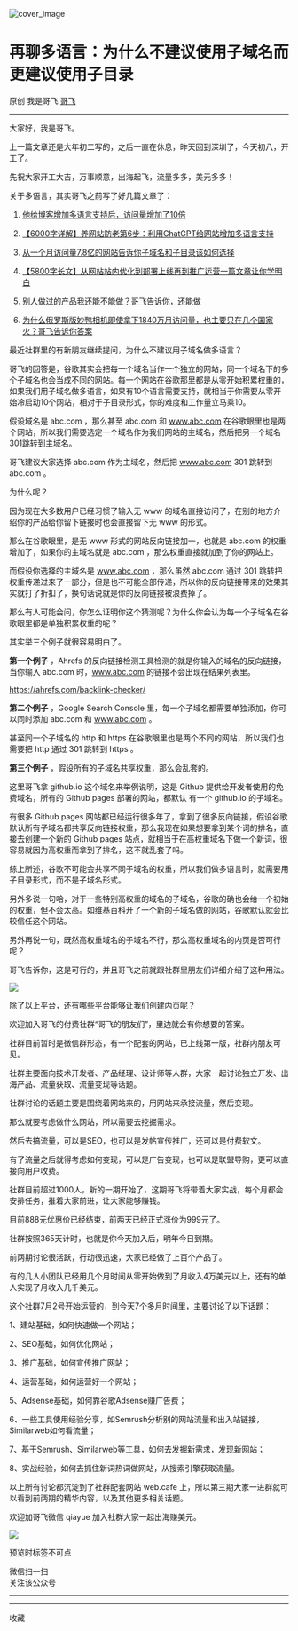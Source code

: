 ![cover_image](https://mmbiz.qpic.cn/sz_mmbiz_jpg/LBrX00GQeicsMJjBlYpRZmiachrcjtOuUZ3CEIFTwMk0r51pKNSaomCPReDYJkscFWSDwOjtLN5MBZFwuDemG76A/0?wx_fmt=jpeg)

#  再聊多语言：为什么不建议使用子域名而更建议使用子目录

原创  我是哥飞  [ 哥飞 ](javascript:void\(0\);)

__ _ _ _ _

大家好，我是哥飞。  

上一篇文章还是大年初二写的，之后一直在休息，昨天回到深圳了，今天初八，开工了。  

先祝大家开工大吉，万事顺意，出海起飞，流量多多，美元多多！  

关于多语言，其实哥飞之前写了好几篇文章了：  

  1. [ 他给博客增加多语言支持后，访问量增加了10倍  ](http://mp.weixin.qq.com/s?__biz=MjM5OTIzMzYyMA==&mid=2650080629&idx=1&sn=7cb843cbd5e1c673d1e10583465b1edd&chksm=bf3f344e8848bd58e467bd56210a13e0024218491b654b92d556dce2956ce8181d2efa77da4b&scene=21#wechat_redirect)   

  2. [ 【6000字详解】养网站防老第6步：利用ChatGPT给网站增加多语言支持  ](http://mp.weixin.qq.com/s?__biz=MjM5OTIzMzYyMA==&mid=2650080755&idx=1&sn=27c8b30bcbf77d6e9aeea6469ca3c118&chksm=bf3f34c88848bddeedc07dc6529718c8a05b2befb5432b6907bd4a3bbbd44f451c9bcf4c32d5&scene=21#wechat_redirect)   

  3. [ 从一个月访问量7.8亿的网站告诉你子域名和子目录该如何选择  ](http://mp.weixin.qq.com/s?__biz=MjM5OTIzMzYyMA==&mid=2650080225&idx=1&sn=15d079557ecf072df36e6b078085d384&chksm=bf3f32da8848bbcc930c56986384a5e2ae0adf2e99bcebc5974efcd51c07d08fe609a5028a55&scene=21#wechat_redirect)   

  4. [ 【5800字长文】从网站站内优化到部署上线再到推广运营一篇文章让你学明白  ](http://mp.weixin.qq.com/s?__biz=MjM5OTIzMzYyMA==&mid=2650080101&idx=1&sn=477191907e388aff6df3f16c915056d8&chksm=bf3f325e8848bb48e682193cc0bef2c42e25900fb2ca02987b5a854892bb3cb88c540e9492b6&scene=21#wechat_redirect)

  5. [ 别人做过的产品我还能不能做？哥飞告诉你，还能做 ](http://mp.weixin.qq.com/s?__biz=MjM5OTIzMzYyMA==&mid=2650080128&idx=1&sn=1e3008e113c5e1a537057f361a0aa017&chksm=bf3f32bb8848bbad590c3a20757db7330f3136bf825d64a2a7cd915b8503a8a681b24c02200c&scene=21#wechat_redirect)

  6. [ 为什么俄罗斯版妙鸭相机即使拿下1840万月访问量，也主要只在几个国家火？哥飞告诉你答案 ](http://mp.weixin.qq.com/s?__biz=MjM5OTIzMzYyMA==&mid=2650080214&idx=1&sn=6bec8257bc6b77b8fdc3a33272bc0cc1&chksm=bf3f32ed8848bbfb1303701b2f64b2b20667812727d3367f2edb7707c257f0596815f9662e90&scene=21#wechat_redirect)   

  

最近社群里的有新朋友继续提问，为什么不建议用子域名做多语言？

哥飞的回答是，谷歌其实会把每一个域名当作一个独立的网站，同一个域名下的多个子域名也会当成不同的网站。每一个网站在谷歌那里都是从零开始积累权重的，如果我们用子域名做多语言，如果有10个语言需要支持，就相当于你需要从零开始冷启动10个网站，相对于子目录形式，你的难度和工作量立马乘10。  

假设域名是 abc.com ，那么甚至 abc.com 和 www.abc.com
在谷歌眼里也是两个网站，所以我们需要选定一个域名作为我们网站的主域名，然后把另一个域名301跳转到主域名。  

哥飞建议大家选择 abc.com 作为主域名，然后把 www.abc.com 301 跳转到 abc.com 。

为什么呢？

因为现在大多数用户已经习惯了输入无 www 的域名直接访问了，在别的地方介绍你的产品给你留下链接时也会直接留下无 www 的形式。  

那么在谷歌眼里，是无 www 形式的网站反向链接加一，也就是 abc.com 的权重增加了，如果你的主域名就是 abc.com
，那么权重直接就加到了你的网站上。

而假设你选择的主域名是 www.abc.com ，那么虽然 abc.com 通过 301
跳转把权重传递过来了一部分，但是也不可能全部传递，所以你的反向链接带来的效果其实就打了折扣了，换句话说就是你的反向链接被浪费掉了。

那么有人可能会问，你怎么证明你这个猜测呢？为什么你会认为每一个子域名在谷歌眼里都是单独积累权重的呢？

其实举三个例子就很容易明白了。  

**第一个例子** ，Ahrefs 的反向链接检测工具检测的就是你输入的域名的反向链接，当你输入 abc.com 时，www.abc.com
的链接不会出现在结果列表里。  

https://ahrefs.com/backlink-checker/

**第二个例子** ，Google Search Console 里，每一个子域名都需要单独添加，你可以同时添加 abc.com 和 www.abc.com
。  

甚至同一个子域名的 http 和 https 在谷歌眼里也是两个不同的网站，所以我们也需要把 http 通过 301 跳转到 https 。

**第三个例子** ，假设所有的子域名共享权重，那么会乱套的。

这里哥飞拿 github.io 这个域名来举例说明，这是 Github 提供给开发者使用的免费域名，所有的 Github pages 部署的网站，都默认
有一个 github.io 的子域名。

有很多 Github pages
网站都已经运行很多年了，拿到了很多反向链接，假设谷歌默认所有子域名都共享反向链接权重，那么我现在如果想要拿到某个词的排名，直接去创建一个新的 Github
pages 站点，就相当于在高权重域名下做一个新词，很容易就因为高权重而拿到了排名，这不就乱套了吗。  

综上所述，谷歌不可能会共享不同子域名的权重，所以我们做多语言时，就需要用子目录形式，而不是子域名形式。

另外多说一句哈，对于一些特别高权重的域名的子域名，谷歌的确也会给一个初始的权重，但不会太高。如维基百科开了一个新的子域名做的网站，谷歌默认就会比较信任这个网站。  

另外再说一句，既然高权重域名的子域名不行，那么高权重域名的内页是否可行呢？  

哥飞告诉你，这是可行的，并且哥飞之前就跟社群里朋友们详细介绍了这种用法。

![](https://mmbiz.qpic.cn/sz_mmbiz_jpg/LBrX00GQeicsMJjBlYpRZmiachrcjtOuUZibPylDSRwsLLU1QluoQINs1lO1lTCtrtickZicIFPYvdoNfw7Lbct3NxQ/640?wx_fmt=jpeg)

除了以上平台，还有哪些平台能够让我们创建内页呢？  

欢迎加入哥飞的付费社群“哥飞的朋友们”，里边就会有你想要的答案。

社群目前暂时是微信群形态，有一个配套的网站，已上线第一版，社群内朋友可见。

  

社群主要面向技术开发者、产品经理、设计师等人群，大家一起讨论独立开发、出海产品、流量获取、流量变现等话题。

  

社群讨论的话题主要是围绕着网站来的，用网站来承接流量，然后变现。

  

那么就要考虑做什么网站，所以需要去挖掘需求。

  

然后去搞流量，可以是SEO，也可以是发帖宣传推广，还可以是付费软文。

  

有了流量之后就得考虑如何变现，可以是广告变现，也可以是联盟导购，更可以直接向用户收费。

  

社群目前超过1000人，新的一期开始了，这期哥飞将带着大家实战，每个月都会安排任务，推着大家前进，让大家能够赚钱。

  

目前888元优惠价已经结束，前两天已经正式涨价为999元了。

  

社群按照365天计时，也就是你今天加入后，明年今日到期。

  

前两期讨论很活跃，行动很迅速，大家已经做了上百个产品了。

  

有的几人小团队已经用几个月时间从零开始做到了月收入4万美元以上，还有的单人实现了月收入几千美元。

  

这个社群7月2号开始运营的，到今天7个多月时间里，主要讨论了以下话题：

1、建站基础，如何快速做一个网站；

2、SEO基础，如何优化网站；

3、推广基础，如何宣传推广网站；

4、运营基础，如何运营好一个网站；

5、Adsense基础，如何靠谷歌Adsense赚广告费；

6、一些工具使用经验分享，如Semrush分析别的网站流量和出入站链接，Similarweb如何看流量；

7、基于Semrush、Similarweb等工具，如何去发掘新需求，发现新网站；

8、实战经验，如何去抓住新词热词做网站，从搜索引擎获取流量。

  

以上所有讨论都沉淀到了社群配套网站 web.cafe 上，所以第三期大家一进群就可以看到前两期的精华内容，以及其他更多相关话题。

  

欢迎加哥飞微信 qiayue 加入社群大家一起出海赚美元。

  

![](https://mmbiz.qpic.cn/sz_mmbiz_png/LBrX00GQeicv24nb20ZrM7niaIBxv5QynWqOtclGh4ApYjVM5exp1niaK9pOLIOswYu2jU0zczI2Hx2bdfAo1Fwow/640?wx_fmt=png&wxfrom=5&wx_lazy=1&wx_co=1)

  

预览时标签不可点

微信扫一扫  
关注该公众号





****



****



  收藏


